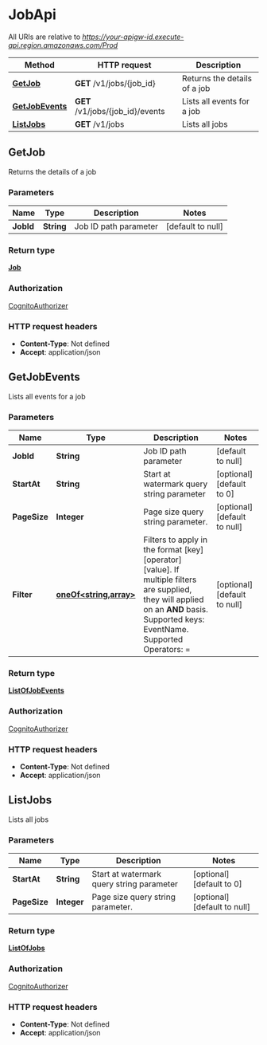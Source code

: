 # JobApi

All URIs are relative to *https://your-apigw-id.execute-api.region.amazonaws.com/Prod*

Method | HTTP request | Description
------------- | ------------- | -------------
[**GetJob**](JobApi.md#getjob) | **GET** /v1/jobs/{job_id} | Returns the details of a job
[**GetJobEvents**](JobApi.md#getjobevents) | **GET** /v1/jobs/{job_id}/events | Lists all events for a job
[**ListJobs**](JobApi.md#listjobs) | **GET** /v1/jobs | Lists all jobs


<a name="getjob"></a>
## **GetJob**

Returns the details of a job

### Parameters

Name | Type | Description  | Notes
------------- | ------------- | ------------- | -------------
 **JobId** | **String**| Job ID path parameter | [default to null]

### Return type

[**Job**](../Models/Job.md)

### Authorization

[CognitoAuthorizer](../README.md#CognitoAuthorizer)

### HTTP request headers

- **Content-Type**: Not defined
- **Accept**: application/json

<a name="getjobevents"></a>
## **GetJobEvents**

Lists all events for a job

### Parameters

Name | Type | Description  | Notes
------------- | ------------- | ------------- | -------------
 **JobId** | **String**| Job ID path parameter | [default to null]
 **StartAt** | **String**| Start at watermark query string parameter | [optional] [default to 0]
 **PageSize** | **Integer**| Page size query string parameter. | [optional] [default to null]
 **Filter** | [**oneOf&lt;string,array&gt;**](../Models/.md)| Filters to apply in the format [key][operator][value]. If multiple filters are supplied, they will applied on an **AND** basis. Supported keys: EventName. Supported Operators: &#x3D;  | [optional] [default to null]

### Return type

[**ListOfJobEvents**](../Models/ListOfJobEvents.md)

### Authorization

[CognitoAuthorizer](../README.md#CognitoAuthorizer)

### HTTP request headers

- **Content-Type**: Not defined
- **Accept**: application/json

<a name="listjobs"></a>
## **ListJobs**

Lists all jobs

### Parameters

Name | Type | Description  | Notes
------------- | ------------- | ------------- | -------------
 **StartAt** | **String**| Start at watermark query string parameter | [optional] [default to 0]
 **PageSize** | **Integer**| Page size query string parameter. | [optional] [default to null]

### Return type

[**ListOfJobs**](../Models/ListOfJobs.md)

### Authorization

[CognitoAuthorizer](../README.md#CognitoAuthorizer)

### HTTP request headers

- **Content-Type**: Not defined
- **Accept**: application/json

